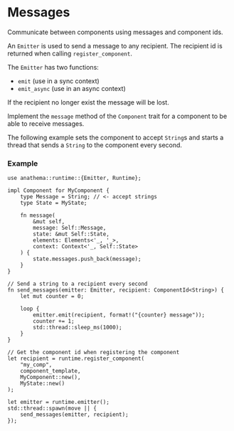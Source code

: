 # Messages

Communicate between components using messages and component ids.

An `Emitter` is used to send a message to any recipient.
The recipient id is returned when calling `register_component`.

The `Emitter` has two functions:
* `emit` (use in a sync context)
* `emit_async` (use in an async context)

If the recipient no longer exist the message will be lost.

Implement the `message` method of the `Component` trait for a component to be
able to receive messages.

The following example sets the component to accept `String`s and starts a thread
that sends a `String` to the component every second.

### Example

```rust,ignore
use anathema::runtime::{Emitter, Runtime};

impl Component for MyComponent {
    type Message = String; // <- accept strings
    type State = MyState;

    fn message(
        &mut self,
        message: Self::Message, 
        state: &mut Self::State, 
        elements: Elements<'_, '_>,
        context: Context<'_, Self::State>
    ) {
        state.messages.push_back(message);
    }
}

// Send a string to a recipient every second
fn send_messages(emitter: Emitter, recipient: ComponentId<String>) {
    let mut counter = 0;

    loop {
        emitter.emit(recipient, format!("{counter} message"));
        counter += 1;
        std::thread::sleep_ms(1000);
    }
}

// Get the component id when registering the component
let recipient = runtime.register_component(
    "my_comp", 
    component_template,
    MyComponent::new(),
    MyState::new()
);

let emitter = runtime.emitter();
std::thread::spawn(move || {
    send_messages(emitter, recipient);
});
```
